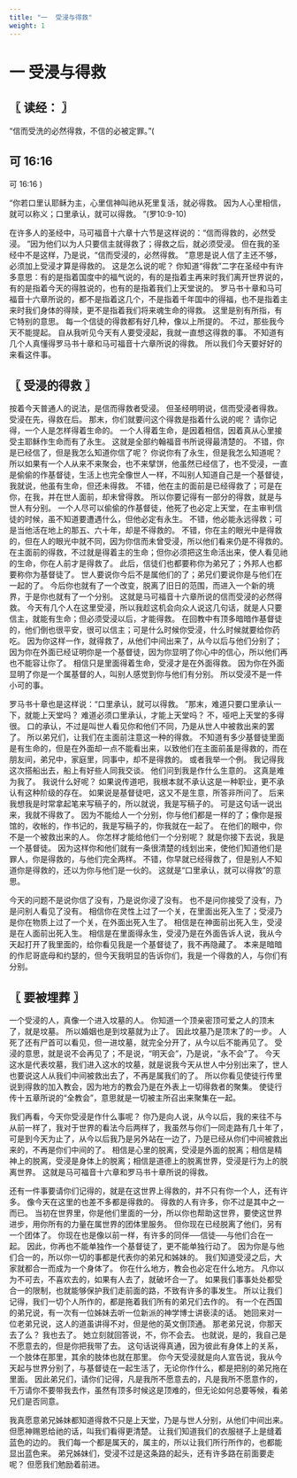 ```yaml
---
title: "一  受浸与得救"
weight: 1
---
```


# 一 受浸与得救


## 〖 读经： 〗

“信而受洗的必然得救，不信的必被定罪。”(

## 可 16:16

可 16:16
)

“你若口里认耶稣为主，心里信神叫祂从死里复活，就必得救。
因为人心里相信，就可以称义；口里承认，就可以得救。
”(罗10:9-10)

在许多人的圣经中，马可福音十六章十六节是这样说的：“信而得救的，必然受浸。
”因为他们以为人只要信主就得救了；得救之后，就必须受浸。
但在我的圣经中不是这样，乃是说，“信而受浸的，必然得救。
”意思是说人信了主还不够，必须加上受浸才算是得救的。
这是怎么说的呢？
你知道“得救”二字在圣经中有许多意思：有的是指着国度中的福气说的，有的是指着主再来时我们离开世界说的，有的是指着今天的得胜说的，也有的是指着我们上天堂说的。
罗马书十章和马可福音十六章所说的，都不是指着这几个，不是指着千年国中的得福，也不是指着主来时我们身体的得赎，更不是指着我们将来魂生命的得救。
这里是别有所指，有它特别的意思。
每一个信徒的得救都有好几种，像以上所提的。
不过，那些我今天不能提起。
自从我听见今天有人要受浸起，我就一直想这得救的事。
不知道有几个人真懂得罗马书十章和马可福音十六章所说的得救。
所以我们今天要好好的来看这件事。

## 〖 受浸的得救 〗

按着今天普通人的说法，是信而得救者受浸。
但圣经明明说，信而受浸者得救。
受浸在先，得救在后。
那末，你们就要问这个得救是指着什么说的呢？
请你记得，一个人是怎样得着生命的。
一个人得着生命，是因着相信，因着真从心里接受主耶稣作生命而有了永生。
这就是全部约翰福音书所说得最清楚的。
不错，你是已经信了，但是我怎么知道你信了呢？
你说你有了永生，但是我怎么知道呢？
所以如果有一个人从来不来聚会，也不来擘饼，他虽然已经信了，也不受浸，一直是偷偷的作基督徒，生活上也完全像世人一样，不叫别人知道自己是一个基督徒，我就说，他虽有生命，但还未得救。
不错，他在主的面前是已经得救了；可是在你，在我，并在世人面前，却未曾得救。
所以你要记得有一部分的得救，就是与世人有分别。
一个人尽可以偷偷的作基督徒，他死了也必定上天堂，在主审判信徒的时候，虽不知道要遭遇什么，但他必定有永生。
不错，他必能永远得救；可是当他活在地上的那五、六十年，却是不得救的。
不错，你在主的眼光中是得救的，但在人的眼光中就不同，因为你信而未曾受浸，所以他们看来仍是不得救的。
在主面前的得救，不过就是得着主的生命；但你必须把这生命活出来，使人看见祂的生命，你在人前才是得救了。
此后，信徒们也都要称你为弟兄了；外邦人也都要称你为基督徒了。
世人要说你今后不是属他们的了；弟兄们要说你是与他们在一起的了。
今后你也就有了一个改变，脱离了旧日的范围，而进入一个新的境界，于是你也就有了一个分别。
这就是马可福音十六章所说的信而受浸的必然得救。
今天有几个人在这里受浸，所以我趁这机会向众人说这几句话，就是人只要信主，就能有生命；但必须受浸以后，才能得救。
在回教中有顶多暗暗作基督徒的，他们倒也很平安，很可以信主；可是什么时候你受浸，什么时候就要给你药吃。
因为你这样一作，就得救了，从他们中间出来了，从今以后与他们分别了；因为你在外面已经证明你是一个基督徒，因为你显明了你心中的信心，所以他们再也不能容让你了。
相信只是里面得着生命，受浸才是在外面得救。
因为你在外面显明了你是一个属基督的人，叫别人感觉到你与他们有分别。
所以受浸不是一件小可的事。

罗马书十章也是这样说：“口里承认，就可以得救。
”那末，难道只要口里承认一下，就能上天堂吗？
难道必须口里承认，才能上天堂吗？
不，哑吧上天堂的多得很。
口的承认，不过是叫世人看见你和他们不同，乃是从世人中被救出来的罢了。
所以弟兄们，让我们在主面前注意这一种的得救。
不知道有多少基督徒里面是有生命的，但是在外面却一点不能看出来，以致他们在主面前虽是得救的，而在朋友间，弟兄中，家庭里，同事中，却不是得救的。
或者我举一个例。
我记得我这次搭船出去，船上有好些人同我交谈。
他们问到我是作什么生意的。
这真是难为我了。
我说什么好呢？
如果说传道吧，我根本就不承认这是一种职业，更不承认有这种阶级的存在。
如果说是基督徒吧，这又不是生意，所答非所问了。
后来我想我是时常拿起笔来写稿子的，所以就说，我是写稿子的。
可是这句话一说出来，我就不得救了。
因为不能给人一个分别，你与他们都是一样的了；像你是报馆的，收帐的，作书记的，我是写稿子的，你我就在一起了。
在他们的眼中，你不是一个被救出来的人。
你怎样才能给他们一个分别呢？
就是你接下去说，我是一个基督徒。
因为这样你和他们就有一条很清楚的线划出来，使他们知道他们是罪人，你是得救的，与他们完全两样。
不错，你早就已经得救了，但是别人不知道你是得救的，还以为你与他们是一伙的。
这就是“口里承认，就可以得救”的意思。

今天的问题不是说你信了没有，乃是说你浸了没有。
也不是问你接受了没有，乃是问别人看见了没有。
相信你在灵性上过了一个关，在里面出死入生了；受浸乃是你在物质上过了一个关，在外面出死入生了。
相信是在神面前出死入生，受浸是在人面前出死入生。
相信是在里面得永生，受浸乃是在外面告诉人说，我从今天起打开了我里面的，给你看见我是一个基督徒了，我不再隐藏了。
本来是暗暗的作尼哥底母和约瑟的，但今天我明显的告诉你们，我是一个得救的人，与你们有分别。

## 〖 要被埋葬 〗

一个受浸的人，真像一个进入坟墓的人。
你知道一个顶亲密顶可爱之人的顶末了，就是坟墓。
所以婚姻也是到坟墓就为止了。
因此坟墓乃是顶末了的一步。
人死了还有尸首可以看见，但一进坟墓，就完全分开了，从今以后不能再见了。
受浸的意思，就是说不会再见了；不是说，“明天会”，乃是说，“永不会”了。
今天这水是代表坟墓，我们进入这水的坟墓，就是说我今天从世人中分别出来了，世人也要说这人从我们中间被救出去了，不再是属我们的了。
所以你看见使徒行传里说到得救的加入教会，因为地方的教会乃是在外表上一切得救者的聚集。
使徒行传十五章所说的“全教会”，意思就是一切被主所召出来聚集在一起。

我们再看，今天你受浸是作什么事呢？
你乃是向人说，从今以后，我的来往不与从前一样了，我对于世界的看法今后两样了，我虽然与你们一同走路有几十年了，可是到今天为止了，从今以后我乃是另外站在一边了，乃是已经从你们中间被救出来的，不再是你们中间的了。
相信是心里的脱离，受浸是外面的脱离；相信是精神上的脱离，受浸是身体上的脱离；相信是道德上的脱离世界，受浸是行为上的脱离世界。
这就是马可福音十六章和罗马书十章所说的得救。

还有一件事要请你们记得的，就是在这世界上得救的，并不只有你一个人，还有许多。
像今天在这里的也差不多都是得救的。
得救的人有许多，你不过是其中之一而已。
当初在世界里，你是他们里面的一分，所以你也帮助这世界，要使这世界进步，用你所有的力量在属世界的团体里服务。
但你现在已经脱离了他们，另有一个团体了。
你现在也是像以前一样，有许多的同伴──信徒──与他们合在一起。
因此，你再也不能单独作一个基督徒了，更不能单独行动了。
因为你是与他们合一的，所以你一切的事都是代表你的弟兄和姊妹的。
我们知道受浸之后，大家就都合一而成为一个身体了。
你在什么地方，教会也必定在什么地方。
凡你以为不可去，不喜欢去的，如果有人去了，就破坏合一了。
如果我们事事处处都受合一的限制，也就能够保护我们走前面的路，不致有许多的事发生。
所以让我们记得，我们一切个人所作的，都是拖着我们所有的弟兄们去作的。
有一个在西国的弟兄说，有一次有一位姊妹去听一位新派的神学博士讲亵渎的话。
她回来对一位老弟兄说，这人的道虽讲得不对，但是他的英文倒顶通。
那老弟兄说，你那天去了么？
我也去了。
她立刻就回答说，不，你不会去。
也就说，是的，我自己是不愿意去的，但是你把我带了去。
这句话说得真通，因为彼此有身体上的关系，一个肢体在那里，其余的肢体也就在那里。
你今天受浸就是向人宣告说，我从今天起与世界分别了，与基督徒在一起生活了，无论你作什么，都是把别的弟兄拖在里面。
因此弟兄们，请你们记得，凡是我所不愿意去的，凡是我所不愿意作的，千万请你不要带我去作，虽然有顶多时候这是顶难的，但无论如何总要等候，看弟兄们是否同意。

我真愿意弟兄姊妹都知道得救不只是上天堂，乃是与世人分别，从他们中间出来。
但愿神赐恩给祂的话，叫我们看得更清楚。
让我们知道我们的衣服禭子上是缝着蓝色的边的。
我们每一个都是属天的，属主的，所以让我们所行所作的，也都能显出蓝色来。
弟兄姊妹们，受浸不过是这条路的起头，还有许多路在前面要走呢？
但愿我们勉励着前进。
